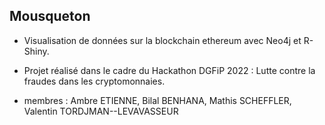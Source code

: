 ## Mousqueton
- Visualisation de données sur la blockchain ethereum avec Neo4j et R-Shiny.

- Projet réalisé dans le cadre du Hackathon DGFiP 2022 : Lutte contre la fraudes dans les cryptomonnaies.

- membres : Ambre ETIENNE, Bilal BENHANA, Mathis SCHEFFLER, Valentin TORDJMAN--LEVAVASSEUR
